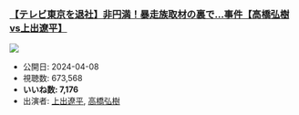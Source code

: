### [【テレビ東京を退社】非円満！暴走族取材の裏で…事件【高橋弘樹vs上出遼平】](https://www.youtube.com/watch?v=CzdJwd5AeJs)
[![](https://img.youtube.com/vi/CzdJwd5AeJs/sddefault.jpg)](https://www.youtube.com/watch?v=CzdJwd5AeJs)
-   公開日: 2024-04-08
-   視聴数: 673,568
-   **いいね数: 7,176**
-   出演者: [上出遼平](/rehacq_fan/people/上出遼平 "wikilink"), [高橋弘樹](/rehacq_fan/people/高橋弘樹 "wikilink")
